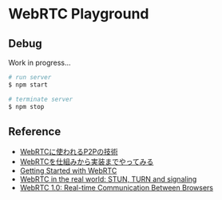 # WebRTC Playground

## Debug

Work in progress...

```sh
# run server
$ npm start

# terminate server
$ npm stop
```

## Reference

- [WebRTCに使われるP2Pの技術](http://tjun.org/blog/2013/12/webrtc_p2p/)
- [WebRTCを仕組みから実装までやってみる](http://blog.wnotes.net/blog/article/webrtc-beginning)
- [Getting Started with WebRTC](http://www.html5rocks.com/en/tutorials/webrtc/basics/)
- [WebRTC in the real world: STUN, TURN and signaling](http://www.html5rocks.com/en/tutorials/webrtc/infrastructure/)
- [WebRTC 1.0: Real-time Communication Between Browsers](http://www.w3.org/TR/webrtc/)